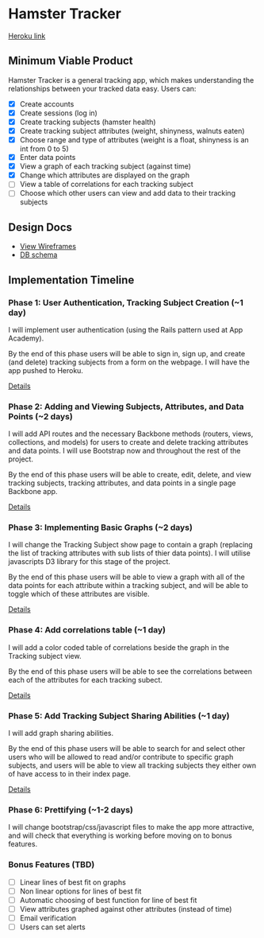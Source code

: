 # Hamster Tracker

[Heroku link][heroku]

<!-- TODO -->

[heroku]: http://hamstertracker.herokuapp.com

## Minimum Viable Product
Hamster Tracker is a general tracking app, which makes understanding the relationships between your tracked data easy. Users can:

<!-- This is a Markdown checklist. Use it to keep track of your progress! -->

- [x] Create accounts
- [x] Create sessions (log in)
- [x] Create tracking subjects (hamster health)
- [x] Create tracking subject attributes (weight, shinyness, walnuts eaten)
- [x] Choose range and type of attributes (weight is a float, shinyness is an int from 0 to 5)
- [x] Enter data points
- [x] View a graph of each tracking subject (against time)
- [x] Change which attributes are displayed on the graph
- [ ] View a table of correlations for each tracking subject
- [ ] Choose which other users can view and add data to their tracking subjects

## Design Docs
* [View Wireframes][views]
* [DB schema][schema]

[views]: ./docs/views.md
[schema]: ./docs/schema.md

## Implementation Timeline

### Phase 1: User Authentication, Tracking Subject Creation (~1 day)
I will implement user authentication (using the Rails pattern used at App Academy). 

By the end of this phase users will be able to sign in, sign up, and create (and delete) tracking subjects from a form on the webpage. I will have the app pushed to Heroku.

[Details][phase-one]

### Phase 2: Adding and Viewing Subjects, Attributes, and Data Points (~2 days)
I will add API routes and the necessary Backbone methods (routers, views, collections, and models) for users to create and delete tracking attributes and data points. I will use Bootstrap now and throughout the rest of the project. 

By the end of this phase users will be able to create, edit, delete, and view tracking subjects, tracking attributes, and data points in a single page Backbone app.

[Details][phase-two]

### Phase 3: Implementing Basic Graphs (~2 days)
I will change the Tracking Subject show page to contain a graph (replacing the list of tracking attributes with sub lists of thier data points). I will utilise javascripts D3 library for this stage of the project.

By the end of this phase users will be able to view a graph with all of the data points for each attribute within a tracking subject, and will be able to toggle which of these attributes are visible.

[Details][phase-three]

### Phase 4: Add correlations table (~1 day)
I will add a color coded table of correlations beside the graph in the Tracking subject view.

By the end of this phase users will be able to see the correlations between each of the attributes for each tracking subect.

[Details][phase-four]

### Phase 5: Add Tracking Subject Sharing Abilities (~1 day)
I will add graph sharing abilities.

By the end of this phase users will be able to search for and select other users who will be allowed to read and/or contribute to specific graph subjects, and users will be able to view all tracking subjects they either own of have access to in their index page.

[Details][phase-five]

### Phase 6: Prettifying (~1-2 days)
I will change bootstrap/css/javascript files to make the app more attractive, and will check that everything is working before moving on to bonus features.

### Bonus Features (TBD)
- [ ] Linear lines of best fit on graphs
- [ ] Non linear options for lines of best fit
- [ ] Automatic choosing of best function for line of best fit
- [ ] View attributes graphed against other attributes (instead of time)
- [ ] Email verification
- [ ] Users can set alerts

[phase-one]: ./docs/phases/phase1.md
[phase-two]: ./docs/phases/phase2.md
[phase-three]: ./docs/phases/phase3.md
[phase-four]: ./docs/phases/phase4.md
[phase-five]: ./docs/phases/phase5.md
[phase-six]: ./docs/phases/phase6.md



